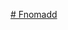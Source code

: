 [# Fnomadd](https://www.figma.com/design/O3uYorWHJg7WZ64sqKCsf8/Untitled?node-id=680-1381&p=f&t=wvKjvhJAdbU0x94i-0)
